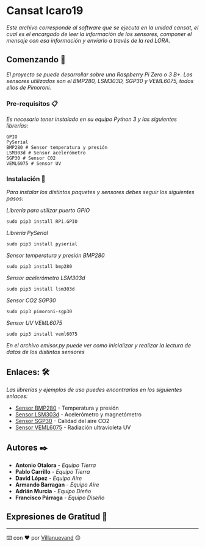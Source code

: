 # Cansat Icaro19

_Este archivo corresponde al software que se ejecuta en la unidad cansat, el cual es el encargado de leer la información de los sensores, componer el mensaje con esa información y enviarlo a través de la red LORA._

## Comenzando 🚀

_El proyecto se puede desarrollar sobre una Raspberry Pi Zero o 3 B+. Los sensores utilizados son el BMP280, LSM303D, SGP30 y VEML6075, todos ellos de Pimoroni._

### Pre-requisitos 📋

_Es necesario tener instalado en su equipo Python 3 y las siguientes librerías:_

```
GPIO
PySerial
BMP280 # Sensor temperatura y presión
LSM303d # Sensor acelerómetro
SGP30 # Sensor C02
VEML6075 # Sensor UV
```

### Instalación 🔧

_Para instalar los distintos paquetes y sensores debes seguir los siguientes pasos:_

_Librería para utilizar puerto GPIO_

```
sudo pip3 install RPi.GPIO
```

_Librería PySerial_

```
sudo pip3 install pyserial
```

_Sensor temperatura y presión BMP280_

```
sudo pip3 install bmp280
```

_Sensor acelerómetro LSM303d_

```
sudo pip3 install lsm303d
```

_Sensor CO2 SGP30_

```
sudo pip3 pimoroni-sgp30
```

_Sensor UV VEML6075_

```
sudo pip3 install veml6075
```

_En el archivo emisor.py puede ver como inicializar y realizar la lectura de datos de los distintos sensores_

## Enlaces: 🛠️

_Las librerías y ejemplos de uso puedes encontrarlos en los siguientes enlaces:_


* [Sensor BMP280](https://github.com/adafruit/Adafruit_CircuitPython_BMP280) - Temperatura y presión
* [Sensor LSM303d](https://github.com/adafruit/Adafruit_CircuitPython_LSM303_Accel) - Acelerómetro y magnetómetro
* [Sensor SGP30](https://github.com/adafruit/Adafruit_CircuitPython_SGP30) - Calidad del aire CO2
* [Sensor VEML6075](https://github.com/adafruit/Adafruit_CircuitPython_VEML6075) - Radiación ultravioleta UV



## Autores ✒️

* **Antonio Otalora** - *Equipo Tierra*
* **Pablo Carrillo** - *Equipo Tierra*
* **David López** - *Equipo Aire*
* **Armando Barragan** - *Equipo Aire*
* **Adrián Murcia** - *Equipo Dieño*
* **Francisco Párraga** - *Equipo Diseño*

## Expresiones de Gratitud 🎁


---
⌨️ con ❤️ por [Villanuevand](https://github.com/Villanuevand) 😊

